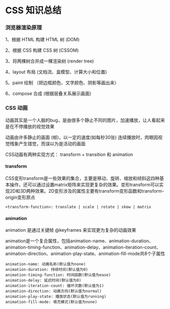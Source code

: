 # CSS 知识总结

### 浏览器渲染原理

1、根据 HTML 构建 HTML 树 (DOM)

2、根据 CSS 构建 CSS 树 (CSSOM)

3、将两棵树合并成一棵渲染树 (render tree)

4、layout 布局 (文档流、盒模型、计算大小和位置)

5、paint 绘制 （把边框颜色、文字颜色、阴影等画出来）

6、compose 合成 (根据层叠关系展示画面)

### CSS 动画

动画其实是一个人脑的bug，是由很多个静止不同的图片，加速播放，让人看起来是在不停播放的视觉效果

动画由许多静止的画面 (帧)，以一定的速度(如每秒30张) 连续播放时，肉眼因视觉残象产生错觉，而误以为是活动的画面

CSS动画有两种实现方式： transform + transition 和 animation

#### transform

CSS变形transform是一些效果的集合，主要是移动、旋转、缩放和倾斜这四种基本操作，还可以通过设置matrix矩阵来实现更复杂的效果。变形transform可以实现2D和3D两种效果。2D变形涉及的属性主要有transform变形函数和transform-origin变形原点

```
<transform-function>: translate | scale | rotate | skew | matrix
```

#### animation

animation 是通过关键帧 @keyframes 来实现更为复杂的动画效果

animation是一个复合属性，包括animation-name、animation-duration、animation-timing-function、animation-delay、animation-iteration-count、animation-direction、animation-play-state、animation-fill-mode共8个子属性

```
animation-name: 动画名称(默认值为none)
animation-duration: 持续时间(默认值为0)
animation-timing-function: 时间函数(默认值为ease)
animation-delay: 延迟时间(默认值为0)
animation-iteration-count: 循环次数(默认值为1)
animation-direction: 动画方向(默认值为normal)
animation-play-state: 播放状态(默认值为running)
animation-fill-mode: 填充模式(默认值为none)
```